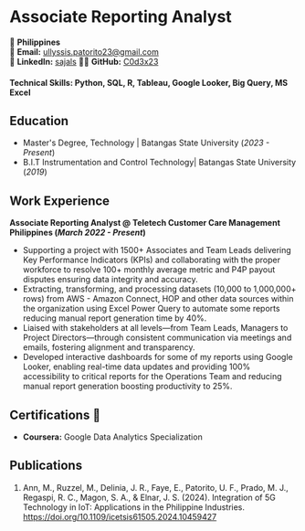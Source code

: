 # Associate Reporting Analyst

📍 **Philippines**  
📧 **Email:** [ullyssis.patorito23@gmail.com](mailto:ullyssis.patorito23@gmail.com)  
🔗 **LinkedIn:** [sajals](https://www.linkedin.com/in/me21/) 
👨‍💻 **GitHub:** [C0d3x23](https://github.com/C0d3x23)

#### Technical Skills: Python, SQL, R, Tableau, Google Looker, Big Query, MS Excel 

## Education
- Master's Degree, Technology | Batangas State University (_2023 - Present_)								       		
- B.I.T	Instrumentation and Control Technology| Batangas State University (_2019_)	 			        		


## Work Experience
**Associate Reporting Analyst @ Teletech Customer Care Management Philippines (_March 2022 - Present_)**
- Supporting a project with 1500+ Associates and Team Leads delivering Key Performance Indicators (KPIs) and collaborating with the proper workforce to resolve 100+ monthly average metric and P4P payout disputes ensuring data integrity and accuracy.
- Extracting, transforming, and processing datasets (10,000 to 1,000,000+ rows) from AWS - Amazon Connect, HOP and other data sources within the organization using Excel Power Query to automate some reports reducing manual report generation time by 40%.
- Liaised with stakeholders at all levels—from Team Leads, Managers to Project Directors—through consistent communication via meetings and emails, fostering alignment and transparency.
- Developed interactive dashboards for some of my reports using Google Looker, enabling real-time data updates and providing 100% accessibility to critical reports for the Operations Team and reducing manual report generation boosting productivity to 25%.

## Certifications 📜
- **Coursera:** Google Data Analytics Specialization

## Publications
1. Ann, M., Ruzzel, M., Delinia, J. R., Faye, E., Patorito, U. F., Prado, M. J., Regaspi, R. C., Magon, S. A., & Elnar, J. S. (2024). Integration of 5G Technology in IoT: Applications in the Philippine Industries. https://doi.org/10.1109/icetsis61505.2024.10459427
